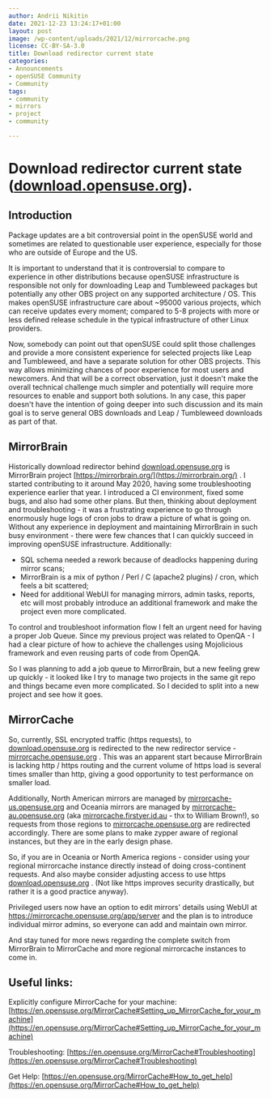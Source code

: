 ```yaml
---
author: Andrii Nikitin
date: 2021-12-23 13:24:17+01:00
layout: post
image: /wp-content/uploads/2021/12/mirrorcache.png
license: CC-BY-SA-3.0
title: Download redirector current state
categories:
- Announcements
- openSUSE Community
- Community
tags:
- community
- mirrors
- project
- community

---
```


# Download redirector current state ([download.opensuse.org](http://download.opensuse.org)).

## Introduction
Package updates are a bit controversial point in the openSUSE world and sometimes are related to questionable user experience, especially for those who are outside of Europe and the US.

It is important to understand that it is controversial to compare to experience in other distributions because openSUSE infrastructure is responsible not only for downloading Leap and Tumbleweed packages but potentially any other OBS project on any supported architecture / OS. This makes openSUSE infrastructure care about ~95000 various projects, which can receive updates every moment; compared to 5-8 projects with more or less defined release schedule in the typical infrastructure of other Linux providers.

Now, somebody can point out that openSUSE could split those challenges and provide a more consistent experience for selected projects like Leap and Tumbleweed, and have a separate solution for other OBS projects. This way allows minimizing chances of poor experience for most users and newcomers. And that will be a correct observation, just it doesn't make the overall technical challenge much simpler and potentially will require more resources to enable and support both solutions. In any case, this paper doesn't have the intention of going deeper into such discussion and its main goal is to serve general OBS downloads and Leap / Tumbleweed downloads as part of that.
## MirrorBrain
Historically download redirector behind [download.opensuse.org](http://download.opensuse.org) is MirrorBrain project [https://mirrorbrain.org/](https://mirrorbrain.org/) . I started contributing to it around May 2020, having some troubleshooting experience earlier that year. I introduced a CI environment, fixed some bugs, and also had some other plans. But then, thinking about deployment and troubleshooting - it was a frustrating experience to go through enormously huge logs of cron jobs to draw a picture of what is going on.
Without any experience in deployment and maintaining MirrorBrain in such busy environment - there were few chances that I can quickly succeed in improving openSUSE infrastructure. Additionally:
- SQL schema needed a rework because of deadlocks happening during mirror scans;
- MirrorBrain is a mix of python / Perl / C (apache2 plugins) / cron, which feels a bit scattered;
- Need for additional WebUI for managing mirrors, admin tasks, reports, etc will most probably introduce an additional framework and make the project even more complicated.

To control and troubleshoot information flow I felt an urgent need for having a proper Job Queue. Since my previous project was related to OpenQA - I had a clear picture of how to achieve the challenges using Mojolicious framework and even reusing parts of code from OpenQA.

So I was planning to add a job queue to MirrorBrain, but a new feeling grew up quickly - it looked like I try to manage two projects in the same git repo and things became even more complicated. So I decided to split into a new project and see how it goes.
## MirrorCache
So, currently, SSL encrypted traffic (https requests), to [download.opensuse.org](http://download.opensuse.org) is redirected to the new redirector service - [mirrorcache.opensuse.org](http://mirrorcache.opensuse.org) . This was an apparent start because MirrorBrain is lacking http / https routing and the current volume of https load is several times smaller than http, giving a good opportunity to test performance on smaller load.

Additionally, North American mirrors are managed by [mirrorcache-us.opensuse.org](http://mirrorcache-us.opensuse.org) and Oceania mirrors are managed by [mirrorcache-au.opensuse.org](http://mirrorcache-au.opensuse.org) (aka [mirrorcache.firstyer.id.au](http://mirrorcache.firstyer.id.au) - thx to William Brown!), so requests from those regions to [mirrorcache.opensuse.org](http://mirrorcache.opensuse.org) are redirected accordingly. There are some plans to make zypper aware of regional instances, but they are in the early design phase.

So, if you are in Oceania or North America regions - consider using your regional mirrorcache instance directly instead of doing cross-continent requests. And also maybe consider adjusting access to use https [download.opensuse.org](http://download.opensuse.org) . (Not like https improves security drastically, but rather it is a good practice anyway).

Privileged users now have an option to edit mirrors' details using WebUI at https://mirrorcache.opensuse.org/app/server and the plan is to introduce individual mirror admins, so everyone can add and maintain own mirror.

And stay tuned for more news regarding the complete switch from MirrorBrain to MirrorCache and more regional mirrorcache instances to come in.
## Useful links:
Explicitly configure MirrorCache for your machine: [https://en.opensuse.org/MirrorCache#Setting_up_MirrorCache_for_your_machine](https://en.opensuse.org/MirrorCache#Setting_up_MirrorCache_for_your_machine)

Troubleshooting: [https://en.opensuse.org/MirrorCache#Troubleshooting](https://en.opensuse.org/MirrorCache#Troubleshooting)

Get Help: [https://en.opensuse.org/MirrorCache#How_to_get_help](https://en.opensuse.org/MirrorCache#How_to_get_help)
